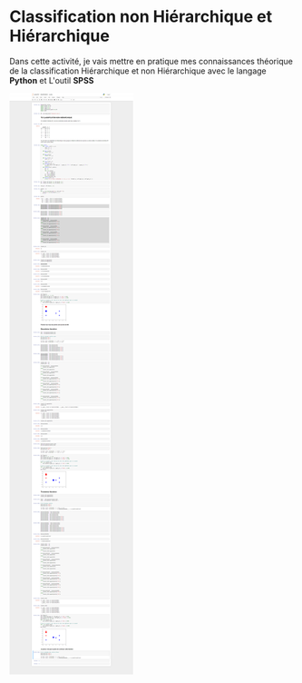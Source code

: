 # Classification non Hiérarchique et Hiérarchique
Dans cette activité, je vais mettre en pratique mes connaissances théorique 
de la classification Hiérarchique et non Hiérarchique avec le langage **Python** et 
L'outil **SPSS**  

![stat](masolution.png)